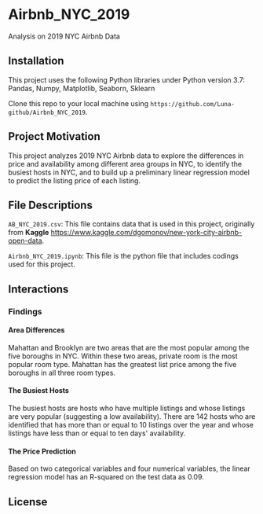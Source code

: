 # Airbnb_NYC_2019
Analysis on 2019 NYC Airbnb Data
## Installation
This project uses the following Python libraries under Python version 3.7:
  Pandas, 
  Numpy, 
  Matplotlib, 
  Seaborn, 
  Sklearn

Clone this repo to your local machine using `https://github.com/Luna-github/Airbnb_NYC_2019`. 

## Project Motivation
This project analyzes 2019 NYC Airbnb data to explore the differences in price and availability among different area groups in NYC, to identify the busiest hosts in NYC, and to build up a preliminary linear regression model to predict the listing price of each listing. 

## File Descriptions
`AB_NYC_2019.csv`: This file contains data that is used in this project, originally from **Kaggle** https://www.kaggle.com/dgomonov/new-york-city-airbnb-open-data.

`Airbnb_NYC_2019.ipynb`: This file is the python file that includes codings used for this project.

## Interactions
### Findings
#### Area Differences
Mahattan and Brooklyn are two areas that are the most popular among the five boroughs in NYC. Within these two areas, private room is the most popular room type. Mahattan has the greatest list price among the five boroughs in all three room types. 

#### The Busiest Hosts
The busiest hosts are hosts who have multiple listings and whose listings are very popular (suggesting a low availability). There are 142 hosts who are identified that has more than or equal to 10 listings over the year and whose listings have less than or equal to ten days' availability. 

#### The Price Prediction
Based on two categorical variables and four numerical variables, the linear regression model has an R-squared on the test data as 0.09. 

## License
